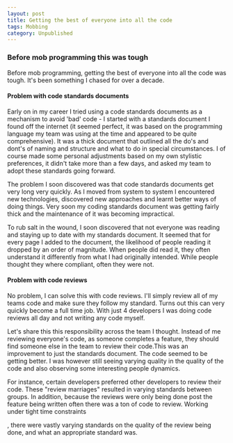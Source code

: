```yaml
---
layout: post
title: Getting the best of everyone into all the code
tags: Mobbing
category: Unpublished
---
```

### Before mob programming this was tough

Before mob programming, getting the best of everyone into all the code was tough. It's been something I chased for over a decade.

#### Problem with code standards documents

Early on in my career I tried using a code standards documents as a mechanism to avoid 'bad' code - I started with a standards document I found off the internet (it seemed perfect, it was based on the programming language my team was using at the time and appeared to be quite comprehensive). It was a thick document that outlined all the do's and dont's of naming and structure and what to do in special circumstances. I of course made some personal adjustments based on my own stylistic preferences, it didn't take more than a few days, and asked my team to adopt these standards going forward. 

The problem I soon discovered was that code standards documents get very long very quickly. As I moved from system to system I encountered new technologies, discovered new approaches and learnt better ways of doing things. Very soon my coding standards document was getting fairly thick and the maintenance of it was becoming impractical.

To rub salt in the wound, I soon discovered that not everyone was reading and staying up to date with my standards document. It seemed that for every page I added to the document, the likelihood of people reading it dropped by an order of magnitude. When people did read it, they often understand it differently from what I had originally intended. While people thought they where compliant, often they were not.

#### Problem with code reviews

No problem, I can solve this with code reviews. I'll simply review all of my teams code and make sure they follow my standard. Turns out this can very quickly become a full time job. With just 4 developers I was doing code reviews all day and not writing any code myself. 

Let's share this this responsibility across the team I thought. Instead of me reviewing everyone's code, as someone completes a feature, they should find someone else in the team to review their code.This was an improvement to just the standards document. The code seemed to be getting better. I was however still seeing varying quality in the quality of the code and also observing some interesting people dynamics. 

For instance, certain developers preferred other developers to review their code. These "review marriages" resulted in varying standards between groups. In addition, because the reviews were only being done post the feature being written often there was a ton of code to review. Working under tight time constraints 

, there were vastly varying standards on the quality of the review being done, and what an appropriate standard was.
